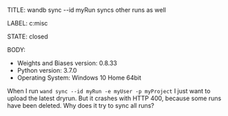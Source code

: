 TITLE:
wandb sync --id myRun syncs other runs as well

LABEL:
c:misc

STATE:
closed

BODY:
* Weights and Biases version: 0.8.33
* Python version: 3.7.0
* Operating System: Windows 10 Home 64bit

When I run `wand sync --id myRun -e myUser -p myProject` I just want to upload the latest dryrun.
But it crashes with HTTP 400, because some runs have been deleted.
Why does it try to sync all runs?

